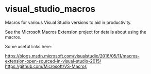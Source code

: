 # visual_studio_macros
Macros for various Visual Studio versions to aid in productivity.

See the Microsoft Macros Extension project for details about using the macros.

Some useful links here:

https://blogs.msdn.microsoft.com/visualstudio/2016/05/11/macros-extension-open-sourced-in-visual-studio-2015/
https://github.com/Microsoft/VS-Macros
